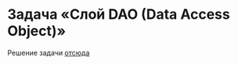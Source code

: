 # Задача «Слой DAO (Data Access Object)»

Решение задачи [отсюда](https://github.com/netology-code/jd-homeworks/blob/master/jdbc/task1/README.md)
